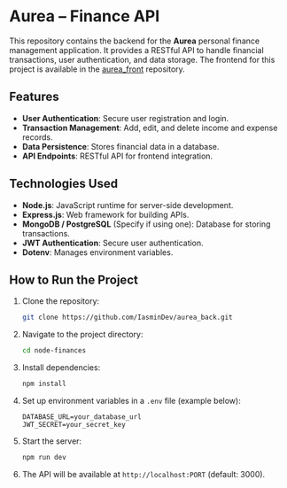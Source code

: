 # Aurea – Finance API  

This repository contains the backend for the **Aurea** personal finance management application. It provides a RESTful API to handle financial transactions, user authentication, and data storage. The frontend for this project is available in the [aurea_front](https://github.com/IasminDev/aurea_front) repository.  

## Features  

- **User Authentication**: Secure user registration and login.  
- **Transaction Management**: Add, edit, and delete income and expense records.  
- **Data Persistence**: Stores financial data in a database.  
- **API Endpoints**: RESTful API for frontend integration.  

## Technologies Used  

- **Node.js**: JavaScript runtime for server-side development.  
- **Express.js**: Web framework for building APIs.  
- **MongoDB / PostgreSQL** (Specify if using one): Database for storing transactions.  
- **JWT Authentication**: Secure user authentication.  
- **Dotenv**: Manages environment variables.  

## How to Run the Project  

1. Clone the repository:  
   ```bash
   git clone https://github.com/IasminDev/aurea_back.git
   ```
2. Navigate to the project directory:  
   ```bash
   cd node-finances
   ```
3. Install dependencies:  
   ```bash
   npm install
   ```
4. Set up environment variables in a `.env` file (example below):  
   ```
   DATABASE_URL=your_database_url
   JWT_SECRET=your_secret_key
   ```
5. Start the server:  
   ```bash
   npm run dev
   ```
6. The API will be available at `http://localhost:PORT` (default: 3000).  
